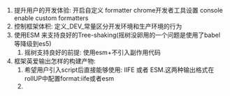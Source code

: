 1. 提升用户的开发体验: 开启自定义 formatter chrome开发者工具设置 console enable custom formatters
2. 控制框架体积: 定义_DEV_常量区分开发环境和生产环境的行为
3. 使用ESM 来支持良好的Tree-shaking(摇树没卵用的一个问题是使用了babel等降级到es5)
   1. 摇树支持良好的前提: 使用esm+不引入副作用代码
4. 框架英爱输出怎样的构建产物:
   1. 希望用户引入script后直接能够使用: IIFE 或者 ESM.这两种输出格式在rollUP中配置format:iife或者esm
   2. 